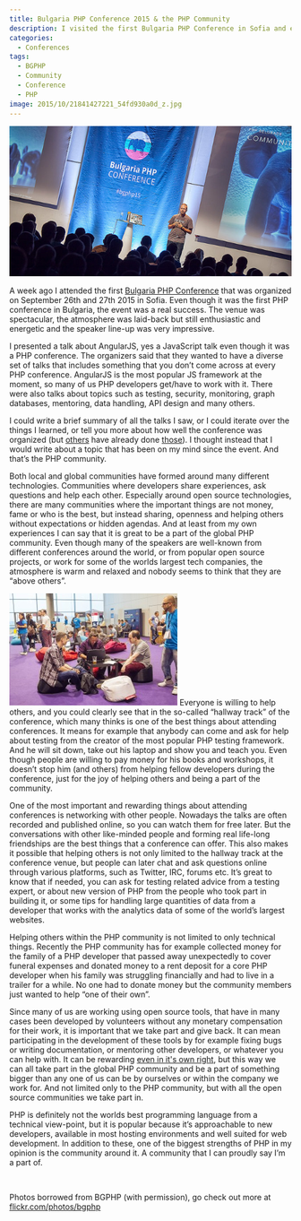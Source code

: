 ```yaml
---
title: Bulgaria PHP Conference 2015 & the PHP Community
description: I visited the first Bulgaria PHP Conference in Sofia and experienced the PHP community first hand.
categories:
  - Conferences
tags:
  - BGPHP
  - Community
  - Conference
  - PHP
image: 2015/10/21841427221_54fd930a0d_z.jpg
---
```


<a href="https://www.flickr.com/photos/bgphp/21841427221/"><img class="alignnone" src="/assets/images/2015/10/21841427221_54fd930a0d_z.jpg" width="640" /></a>

A week ago I attended the first [Bulgaria PHP Conference](http://www.bgphp.org/) that was organized on September 26th and 27th 2015 in Sofia. Even though it was the first PHP conference in Bulgaria, the event was a real success. The venue was spectacular, the atmosphere was laid-back but still enthusiastic and energetic and the speaker line-up was very impressive.

I presented a talk about AngularJS, yes a JavaScript talk even though it was a PHP conference. The organizers said that they wanted to have a diverse set of talks that includes something that you don’t come across at every PHP conference. AngularJS is the most popular JS framework at the moment, so many of us PHP developers get/have to work with it. There were also talks about topics such as testing, security, monitoring, graph databases, mentoring, data handling, API design and many others.

I could write a brief summary of all the talks I saw, or I could iterate over the things I learned, or tell you more about how well the conference was organized (but [others](http://devwp.eu/bulgaria-php-conference-day-1-recap/) have already done [those](http://andreas.heigl.org/2015/09/28/bulgaria-php-conference/)). I thought instead that I would write about a topic that has been on my mind since the event. And that’s the PHP community.

<!--more-->

Both local and global communities have formed around many different technologies. Communities where developers share experiences, ask questions and help each other. Especially around open source technologies, there are many communities where the important things are not money, fame or who is the best, but instead sharing, openness and helping others without expectations or hidden agendas. And at least from my own experiences I can say that it is great to be a part of the global PHP community. Even though many of the speakers are well-known from different conferences around the world, or from popular open source projects, or work for some of the worlds largest tech companies, the atmosphere is warm and relaxed and nobody seems to think that they are “above others”.

<a href="https://www.flickr.com/photos/bgphp/21820010222/"><img class="alignright" src="/assets/images/2015/10/21820010222_7bceb3326a_o-300x200.jpg" width="300" /></a>
Everyone is willing to help others, and you could clearly see that in the so-called “hallway track” of the conference, which many thinks is one of the best things about attending conferences. It means for example that anybody can come and ask for help about testing from the creator of the most popular PHP testing framework. And he will sit down, take out his laptop and show you and teach you. Even though people are willing to pay money for his books and workshops, it doesn’t stop him (and others) from helping fellow developers during the conference, just for the joy of helping others and being a part of the community.

One of the most important and rewarding things about attending conferences is networking with other people. Nowadays the talks are often recorded and published online, so you can watch them for free later. But the conversations with other like-minded people and forming real life-long friendships are the best things that a conference can offer. This also makes it possible that helping others is not only limited to the hallway track at the conference venue, but people can later chat and ask questions online through various platforms, such as Twitter, IRC, forums etc. It’s great to know that if needed, you can ask for testing related advice from a testing expert, or about new version of PHP from the people who took part in building it, or some tips for handling large quantities of data from a developer that works with the analytics data of some of the world’s largest websites.

Helping others within the PHP community is not limited to only technical things. Recently the PHP community has for example collected money for the family of a PHP developer that passed away unexpectedly to cover funeral expenses and donated money to a rent deposit for a core PHP developer when his family was struggling financially and had to live in a trailer for a while. No one had to donate money but the community members just wanted to help “one of their own”.

Since many of us are working using open source tools, that have in many cases been developed by volunteers without any monetary compensation for their work, it is important that we take part and give back. It can mean participating in the development of these tools by for example fixing bugs or writing documentation, or mentoring other developers, or whatever you can help with. It can be rewarding [even in it's own right](http://www.erikaheidi.com/blog/the-real-benefits-of-engaging-in-open-source), but this way we can all take part in the global PHP community and be a part of something bigger than any one of us can be by ourselves or within the company we work for. And not limited only to the PHP community, but with all the open source communities we take part in.

PHP is definitely not the worlds best programming language from a technical view-point, but it is popular because it’s approachable to new developers, available in most hosting environments and well suited for web development. In addition to these, one of the biggest strengths of PHP in my opinion is the community around it. A community that I can proudly say I’m a part of.

&nbsp;

Photos borrowed from BGPHP (with permission), go check out more at [flickr.com/photos/bgphp](https://www.flickr.com/photos/bgphp)
